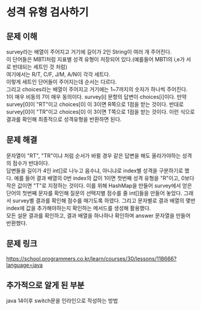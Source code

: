 # 성격 유형 검사하기

## 문제 이해
survey라는 배열이 주어지고 거기에 길이가 2인 String이 여러 개 주어진다.  
이 단어들은 MBTI처럼 지표별 성격 유형이 저장되어 있다.(예를들어 MBTI의 i,e가 서로 반대되는 세트인 것 처럼)  
여기에서는 R/T, C/F, J/M, A/N이 각각 세트다.  
이렇게 세트인 단어들이 주어지는데 순서는 다르다.  
그리고 choices라는 배열이 주어지고 거기에는 1~7까지의 숫자가 하나씩 주어진다.  
1이 매우 비동의 7이 매우 동의이다. survey[i] 문항의 답변이 choices[i]이다.
만약 survey[0]이 "RT"이고 choices[0] 이 3이면 R쪽으로 1점을 받는 것이다.
반대로 survey[0]이 "TR"이고 choices[0] 이 3이면 T쪽으로 1점을 받는 것이다.
이런 식으로 결과를 확인해 최종적으로 성격유형을 반환하면 된다.

## 문제 해결
문자열이 "RT", "TR"이냐 처럼 순서가 바뀔 경우 같은 답변을 해도 올라가야하는 성격의 점수가 반대이다.  
답변들을 길이가 4인 int[]로 나누고 음수냐, 아니냐로 index별 성격을 구분하기로 했다.
예를 들어 결과 배열의 0번 index의 값이 1이면 첫번째 성격 유형을 "R"이고, 0보다 작은 값이면 "T"로 지정하는 것이다.
이를 위해 HashMap을 만들어 survey에서 얻은 단어의 첫번째 문자를 확인해 질문의 선택지별 점수를 줄 int[]들을 만들어 놓았다.
그래서 survey별 결과를 확인해 점수를 매기도록 하였다. 그리고 문자별로 결과 배열의 몇번 index에 값을 추가해야하는지 확인하는 메서드를 생성해 활용했다.  
모든 설문 결과를 확인하고, 결과 배열을 하나하나 확인하며 answer 문자열을 만들어 반환했다.

## 문제 링크
https://school.programmers.co.kr/learn/courses/30/lessons/118666?language=java

## 추가적으로 알게 된 부분
java 14이후 switch문을 인라인으로 작성하는 방법